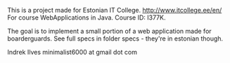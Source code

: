This is a project made for Estonian IT College. http://www.itcollege.ee/en/
For course WebApplications in Java. Course ID: I377K.

The goal is to implement a small portion of a web application made for boarderguards.
See full specs in folder specs - they're in estonian though. 

Indrek Ilves 
minimalist6000 at gmail  dot com